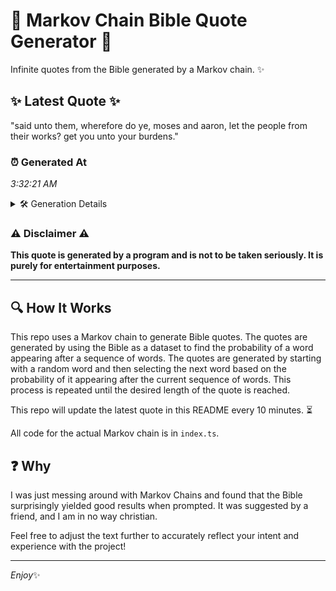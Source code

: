 # 📖 Markov Chain Bible Quote Generator 📖

Infinite quotes from the Bible generated by a Markov chain. ✨

## ✨ Latest Quote ✨
"said unto them, wherefore do ye, moses and aaron, let the people from their works? get you unto your burdens."

### ⏰ Generated At
*3:32:21 AM*

<details>
    <summary>🛠️ Generation Details</summary>
    <p>
        <strong>🌱 Seed:</strong> said<br>
        <strong>🔄 Iterations:</strong> 19<br>
        <strong>📜 Context History:</strong><br>[ said ]: unto<br>[ said, unto ]: them,<br>[ said, unto, them, ]: wherefore<br>[ said, unto, them,, wherefore ]: do<br>[ said, unto, them,, wherefore, do ]: ye,<br>[ said, unto, them,, wherefore, do, ye, ]: moses<br>[ unto, them,, wherefore, do, ye,, moses ]: and<br>[ them,, wherefore, do, ye,, moses, and ]: aaron,<br>[ wherefore, do, ye,, moses, and, aaron, ]: let<br>[ do, ye,, moses, and, aaron,, let ]: the<br>[ ye,, moses, and, aaron,, let, the ]: people<br>[ moses, and, aaron,, let, the, people ]: from<br>[ and, aaron,, let, the, people, from ]: their<br>[ aaron,, let, the, people, from, their ]: works?<br>[ let, the, people, from, their, works? ]: get<br>[ the, people, from, their, works?, get ]: you<br>[ people, from, their, works?, get, you ]: unto<br>[ from, their, works?, get, you, unto ]: your<br>[ their, works?, get, you, unto, your ]: burdens.<br>
    </p>
</details>

### ⚠️ Disclaimer ⚠️
**This quote is generated by a program and is not to be taken seriously. It is purely for entertainment purposes.**

---

## 🔍 How It Works

This repo uses a Markov chain to generate Bible quotes. The quotes are generated by using the Bible as a dataset to find the probability of a word appearing after a sequence of words. The quotes are generated by starting with a random word and then selecting the next word based on the probability of it appearing after the current sequence of words. This process is repeated until the desired length of the quote is reached.

This repo will update the latest quote in this README every 10 minutes. ⏳

All code for the actual Markov chain is in `index.ts`.

## ❓ Why

I was just messing around with Markov Chains and found that the Bible surprisingly yielded good results when prompted. 
It was suggested by a friend, and I am in no way christian.

Feel free to adjust the text further to accurately reflect your intent and experience with the project!

---

*Enjoy*✨
